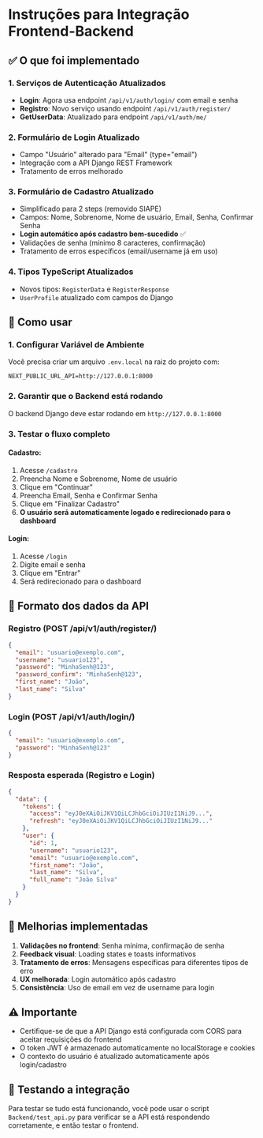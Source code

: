 # Instruções para Integração Frontend-Backend

## ✅ O que foi implementado

### 1. Serviços de Autenticação Atualizados
- **Login**: Agora usa endpoint `/api/v1/auth/login/` com email e senha
- **Registro**: Novo serviço usando endpoint `/api/v1/auth/register/`
- **GetUserData**: Atualizado para endpoint `/api/v1/auth/me/`

### 2. Formulário de Login Atualizado
- Campo "Usuário" alterado para "Email" (type="email")
- Integração com a API Django REST Framework
- Tratamento de erros melhorado

### 3. Formulário de Cadastro Atualizado
- Simplificado para 2 steps (removido SIAPE)
- Campos: Nome, Sobrenome, Nome de usuário, Email, Senha, Confirmar Senha
- **Login automático após cadastro bem-sucedido** ✅
- Validações de senha (mínimo 8 caracteres, confirmação)
- Tratamento de erros específicos (email/username já em uso)

### 4. Tipos TypeScript Atualizados
- Novos tipos: `RegisterData` e `RegisterResponse`
- `UserProfile` atualizado com campos do Django

## 🚀 Como usar

### 1. Configurar Variável de Ambiente
Você precisa criar um arquivo `.env.local` na raiz do projeto com:

```env
NEXT_PUBLIC_URL_API=http://127.0.0.1:8000
```

### 2. Garantir que o Backend está rodando
O backend Django deve estar rodando em `http://127.0.0.1:8000`

### 3. Testar o fluxo completo

#### Cadastro:
1. Acesse `/cadastro`
2. Preencha Nome e Sobrenome, Nome de usuário
3. Clique em "Continuar"
4. Preencha Email, Senha e Confirmar Senha
5. Clique em "Finalizar Cadastro"
6. **O usuário será automaticamente logado e redirecionado para o dashboard**

#### Login:
1. Acesse `/login`
2. Digite email e senha
3. Clique em "Entrar"
4. Será redirecionado para o dashboard

## 🔄 Formato dos dados da API

### Registro (POST /api/v1/auth/register/)
```json
{
  "email": "usuario@exemplo.com",
  "username": "usuario123",
  "password": "MinhaSenh@123",
  "password_confirm": "MinhaSenh@123",
  "first_name": "João",
  "last_name": "Silva"
}
```

### Login (POST /api/v1/auth/login/)
```json
{
  "email": "usuario@exemplo.com",
  "password": "MinhaSenh@123"
}
```

### Resposta esperada (Registro e Login)
```json
{
  "data": {
    "tokens": {
      "access": "eyJ0eXAiOiJKV1QiLCJhbGciOiJIUzI1NiJ9...",
      "refresh": "eyJ0eXAiOiJKV1QiLCJhbGciOiJIUzI1NiJ9..."
    },
    "user": {
      "id": 1,
      "username": "usuario123",
      "email": "usuario@exemplo.com",
      "first_name": "João",
      "last_name": "Silva",
      "full_name": "João Silva"
    }
  }
}
```

## 🔧 Melhorias implementadas

1. **Validações no frontend**: Senha mínima, confirmação de senha
2. **Feedback visual**: Loading states e toasts informativos
3. **Tratamento de erros**: Mensagens específicas para diferentes tipos de erro
4. **UX melhorada**: Login automático após cadastro
5. **Consistência**: Uso de email em vez de username para login

## ⚠️ Importante

- Certifique-se de que a API Django está configurada com CORS para aceitar requisições do frontend
- O token JWT é armazenado automaticamente no localStorage e cookies
- O contexto do usuário é atualizado automaticamente após login/cadastro

## 🧪 Testando a integração

Para testar se tudo está funcionando, você pode usar o script `Backend/test_api.py` para verificar se a API está respondendo corretamente, e então testar o frontend.
